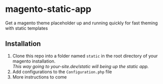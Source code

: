 magento-static-app
==================

Get a magento theme placeholder up and running quickly for fast theming with static templates

## Installation

1. Clone this repo into a folder named `static` in the root directory of your magento installation.  
*This way going to your-site.dev/static will being up the static app.*
2. Add configurations to the `Configuration.php` file
3. More instructions to come